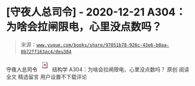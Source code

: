# [守夜人总司令] - 2020-12-21 A304：为啥会拉闸限电，心里没点数吗？

> 来源：[`www.yuque.com/books/share/97051b78-926c-43e6-b0aa-0b72ff163ac4/deu384`](https://www.yuque.com/books/share/97051b78-926c-43e6-b0aa-0b72ff163ac4/deu384)

<ne-p id="520f42f3293818f927861ebbd5b15da4_p_0" data-lake-id="520f42f3293818f927861ebbd5b15da4_p_0"><ne-text id="u53185fea">守夜人总司令</ne-text></ne-p> <ne-p id="6bef0518d852900e2d38159a7a8cfff4" data-lake-id="6bef0518d852900e2d38159a7a8cfff4"><ne-card data-card-name="image" data-card-type="inline" id="LzjSr" data-event-boundary="card" style="color: rgb(51, 51, 51);">![](img/3bda36ddb51471b979bee8df1034e7f7.png)  <ne-p id="748a1da04a57ddffc68e3f5e79eeeab8" data-lake-id="748a1da04a57ddffc68e3f5e79eeeab8"><ne-text id="ua6c2c902" style="color: rgb(51, 51, 51);">结构学</ne-text></ne-p> <ne-p id="a032da1c06c3dc2d3e3085f46305392b" data-lake-id="a032da1c06c3dc2d3e3085f46305392b"><ne-text id="u2e4c346f" style="color: rgb(51, 51, 51);">A304：为啥会拉闸限电，心里没点数吗？</ne-text> <ne-text id="ua8e92f5c">原创</ne-text></ne-p> <ne-p id="d3841c212ea6c05d0643b2fec9ef89a6" data-lake-id="d3841c212ea6c05d0643b2fec9ef89a6"><ne-text id="u92c3488a">阅读全文</ne-text></ne-p> <ne-h3 id="SvBMp" data-lake-id="SvBMp"><ne-heading-ext><ne-heading-anchor></ne-heading-anchor><ne-heading-fold></ne-heading-fold></ne-heading-ext><ne-heading-content><ne-text id="uccb93c55" ne-fontsize="16" style="color: rgb(51, 51, 51);">精选留言</ne-text></ne-heading-content></ne-h3> <ne-p id="851baf7bbb1f437777c048ca30028a13" data-lake-id="851baf7bbb1f437777c048ca30028a13"><ne-text id="u91e5e1c7" style="color: rgb(51, 51, 51);">用户设置不下载评论</ne-text></ne-p></ne-card></ne-p>